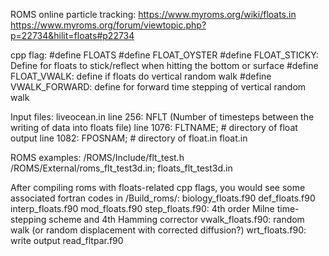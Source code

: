 ROMS online particle tracking: https://www.myroms.org/wiki/floats.in
https://www.myroms.org/forum/viewtopic.php?p=22734&hilit=floats#p22734

cpp flag: 
    #define FLOATS
    #define FLOAT_OYSTER
    #define FLOAT_STICKY: Define for floats to stick/reflect when hitting the bottom or surface 
    #define FLOAT_VWALK: define if floats do vertical random walk
    #define VWALK_FORWARD: define for forward time stepping of vertical random walk

Input files:
liveocean.in 
    line 256:  NFLT (Number of timesteps between the writing of data into floats file)
    line 1076: FLTNAME; # directory of float output
    line 1082: FPOSNAM;  # directory of float.in
float.in

ROMS examples:
    /ROMS/Include/flt_test.h
    /ROMS/External/roms_flt_test3d.in; floats_flt_test3d.in

After compiling roms with floats-related cpp flags, you would see some associated fortran codes in /Build_roms/:
    biology_floats.f90
    def_floats.f90
    interp_floats.f90
    mod_floats.f90
    step_floats.f90: 4th order Milne time-stepping scheme and 4th Hamming corrector
    vwalk_floats.f90: random walk (or random displacement with corrected diffusion?)
    wrt_floats.f90: write output
    read_fltpar.f90
